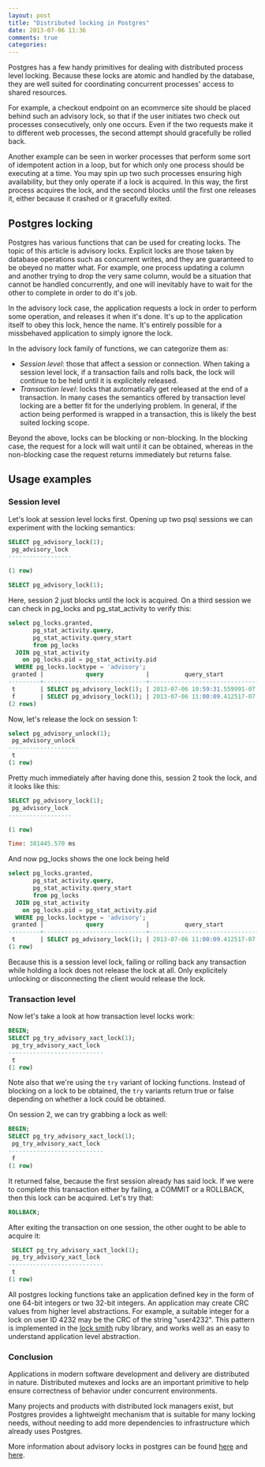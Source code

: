 ```yaml
---
layout: post
title: "Distributed locking in Postgres"
date: 2013-07-06 11:36
comments: true
categories: 
---
```


Postgres has a few handy primitives for dealing with distributed process level
locking. Because these locks are atomic and handled by the database, they are
well suited for coordinating concurrent processes' access to shared resources.

For example, a checkout endpoint on an ecommerce site should be placed behind
such an advisory lock, so that if the user initiates two check out processes
consecutively, only one occurs. Even if the two requests make it to different
web processes, the second attempt should gracefully be rolled back.

Another example can be seen in worker processes that perform some sort of
idempotent action in a loop, but for which only one process should be executing
at a time. You may spin up two such processes ensuring high availability, but
they only operate if a lock is acquired. In this way, the first process
acquires the lock, and the second blocks until the first one releases it,
either because it crashed or it gracefully exited.

## Postgres locking

Postgres has various functions that can be used for creating locks. The topic
of this article is advisory locks. Explicit locks are those taken by database
operations such as concurrent writes, and they are guaranteed to be obeyed no
matter what. For example, one process updating a column and another trying to
drop the very same column, would be a situation that cannot be handled
concurrently, and one will inevitably have to wait for the other to complete
in order to do it's job.

In the advisory lock case, the application requests a lock in order to perform
some operation, and releases it when it's done. It's up to the application
itself to obey this lock, hence the name. It's entirely possible for a missbehaved
application to simply ignore the lock.

In the advisory lock family of functions, we can categorize them as:

* _Session level_: those that affect a session or connection. When taking a
  session level lock, if a transaction fails and rolls back, the lock will
  continue to be held until it is explicitely released.
* _Transaction level_: locks that automatically get released at the end of a
  transaction. In many cases the semantics offered by transaction level locking
  are a better fit for the underlying problem. In general, if the action being
  performed is wrapped in a transaction, this is likely the best suited locking
  scope.

Beyond the above, locks can be blocking or non-blocking. In the blocking case,
the request for a lock will wait until it can be obtained, whereas in the non-blocking
case the request returns immediately but returns false.

## Usage examples

### Session level

Let's look at session level locks first. Opening up two psql sessions we can
experiment with the locking semantics:

```sql psql session 1
SELECT pg_advisory_lock(1);
 pg_advisory_lock
------------------

(1 row)
```

```sql psql session 2
SELECT pg_advisory_lock(1);

```
Here, session 2 just blocks until the lock is acquired. On a third session we
can check in pg_locks and pg_stat_activity to verify this:

```sql psql session 3
select pg_locks.granted,
       pg_stat_activity.query,
       pg_stat_activity.query_start
       from pg_locks
  JOIN pg_stat_activity
    on pg_locks.pid = pg_stat_activity.pid
  WHERE pg_locks.locktype = 'advisory';
 granted |            query            |          query_start
---------+-----------------------------+-------------------------------
 t       | SELECT pg_advisory_lock(1); | 2013-07-06 10:59:31.559991-07
 f       | SELECT pg_advisory_lock(1); | 2013-07-06 11:00:09.412517-07
(2 rows)
```

Now, let's release the lock on session 1:

```sql psql session 1
select pg_advisory_unlock(1);
 pg_advisory_unlock
--------------------
 t
(1 row)
```

Pretty much immediately after having done this, session 2 took the lock, and it
looks like this:

```sql psql session 2
SELECT pg_advisory_lock(1);
 pg_advisory_lock
------------------

(1 row)

Time: 381445.570 ms
```

And now pg_locks shows the one lock being held

```sql psql session 3
select pg_locks.granted,
       pg_stat_activity.query,
       pg_stat_activity.query_start
       from pg_locks
  JOIN pg_stat_activity
    on pg_locks.pid = pg_stat_activity.pid
  WHERE pg_locks.locktype = 'advisory';
 granted |            query            |          query_start
---------+-----------------------------+-------------------------------
 t       | SELECT pg_advisory_lock(1); | 2013-07-06 11:00:09.412517-07
(1 row)
```

Because this is a session level lock, failing or rolling back any transaction
while holding a lock does not release the lock at all. Only explicitely unlocking
or disconnecting the client would release the lock.

### Transaction level

Now let's take a look at how transaction level locks work:

```sql psql session 1
BEGIN;
SELECT pg_try_advisory_xact_lock(1);
 pg_try_advisory_xact_lock
---------------------------
 t
(1 row)
```

Note also that we're using the `try` variant of locking functions. Instead of
blocking on a lock to be obtained, the `try` variants return true or false
depending on whether a lock could be obtained.

On session 2, we can try grabbing a lock as well:

```sql psql session 2
BEGIN;
SELECT pg_try_advisory_xact_lock(1);
 pg_try_advisory_xact_lock
---------------------------
 f
(1 row)
```

It returned false, because the first session already has said lock. If we were
to complete this transaction either by failing, a COMMIT or a ROLLBACK, then
this lock can be acquired. Let's try that:

```sql psql session 1
ROLLBACK;
```

After exiting the transaction on one session, the other ought to be able to
acquire it:

```sql psql session 2
 SELECT pg_try_advisory_xact_lock(1);
 pg_try_advisory_xact_lock
---------------------------
 t
(1 row)
```

All postgres locking functions take an application defined key in the form of
one 64-bit integers or two 32-bit integers. An application may create CRC
values from higher level abstractions. For example, a suitable integer for a
lock on user ID 4232 may be the CRC of the string "user4232". This pattern is
implemented in the [lock
smith](https://github.com/ryandotsmith/lock-smith/blob/master/lib/locksmith/pg.rb#L22-L30)
ruby library, and works well as an easy to understand application level
abstraction.

### Conclusion

Applications in modern software development and delivery are distributed in
nature. Distributed mutexes and locks are an important primitive to help
ensure correctness of behavior under concurrent environments.

Many projects and products with distributed lock managers exist, but Postgres
provides a lightweight mechanism that is suitable for many locking needs,
without needing to add more dependencies to infrastructure which already uses
Postgres.

More information about advisory locks in postgres can be found [here](http://www.postgresql.org/docs/9.1/static/functions-admin.html#FUNCTIONS-ADVISORY-LOCKS) and [here](http://www.postgresql.org/docs/9.1/static/explicit-locking.html#ADVISORY-LOCKS).

